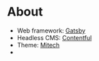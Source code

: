 # About

* Web framework: [Gatsby](https://www.gatsbyjs.com/)
* Headless CMS: [Contentful](https://www.contentful.com/)
* Theme: [Mitech](https://themeforest.net/item/mitech-it-solutions-and-services-company-react-gatsby-template/25766950)
* 
